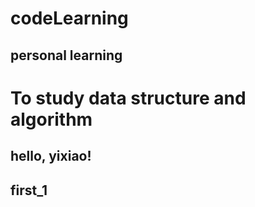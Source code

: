 codeLearning
==============
personal learning
---------------
# To study data structure and algorithm
 
## hello, yixiao!

## first_1
